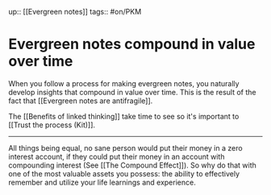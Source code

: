 up:: [[Evergreen notes]]
tags:: #on/PKM 

# Evergreen notes compound in value over time
When you follow a process for making evergreen notes, you naturally develop insights that compound in value over time. This is the result of the fact that [[Evergreen notes are antifragile]].

The [[Benefits of linked thinking]] take time to see so it's important to [[Trust the process (Kit)]]. 

---
All things being equal, no sane person would put their money in a zero interest account, if they could put their money in an account with compounding interest (See [[The Compound Effect]]). So why do that with one of the most valuable assets you possess: the ability to effectively remember and utilize your life learnings and experience. 
